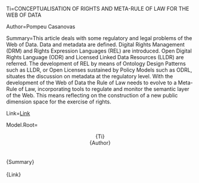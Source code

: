 Ti=CONCEPTUALISATION OF RIGHTS AND META-RULE OF LAW FOR THE WEB OF DATA

Author=Pompeu Casanovas

Summary=This article deals with some regulatory and legal problems of the Web of Data. Data and metadata are defined. Digital Rights Management (DRM) and Rights Expression Languages (REL) are introduced. Open Digital Rights Language (ODR) and Licensed Linked Data Resources (LLDR) are referred. The development of REL by means of Ontology Design Patterns such as LLDR, or Open Licenses sustained by Policy Models such as ODRL, situates the discussion on metadata at the regulatory level. With the development of the Web of Data the Rule of Law needs to evolve to a Meta-Rule of Law, incorporating tools to regulate and monitor the semantic layer of the Web. This means reflecting on the construction of a new public dimension space for the exercise of rights.

Link=<a href="http://buscalegis.ufsc.br/revistas/index.php/observatoriodoegov/article/view/34399">Link</a>

Model.Root=<center>{Ti}<br>{Author}</center><br><br>{Summary}<br><br>{Link}


